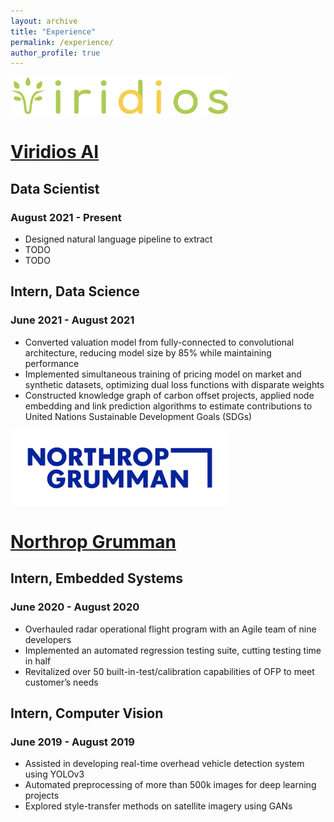 ```yaml
---
layout: archive
title: "Experience"
permalink: /experience/
author_profile: true
---
```


<img src="../images/viridios-ai_logo.png" width="350">

# [Viridios AI](https://www.viridios.ai)
## Data Scientist
### August 2021 - Present
- Designed natural language pipeline to extract
- TODO
- TODO

## Intern, Data Science
### June 2021 - August 2021
- Converted valuation model from fully-connected to convolutional architecture, reducing model size by 85% while maintaining performance
- Implemented simultaneous training of pricing model on market and synthetic datasets, optimizing dual loss functions with disparate weights
- Constructed knowledge graph of carbon offset projects, applied node embedding and link prediction algorithms to estimate contributions to United Nations Sustainable Development Goals (SDGs)

<img src="../images/ng_logo.png" width="350">

# [Northrop Grumman](https://www.northropgrumman.com)
## Intern, Embedded Systems
### June 2020 - August 2020
- Overhauled radar operational flight program with an Agile team of nine developers
- Implemented an automated regression testing suite, cutting testing time in half
- Revitalized over 50 built-in-test/calibration capabilities of OFP to meet customer’s needs

## Intern, Computer Vision
### June 2019 - August 2019
- Assisted in developing real-time overhead vehicle detection system using YOLOv3
- Automated preprocessing of more than 500k images for deep learning projects
- Explored style-transfer methods on satellite imagery using GANs
